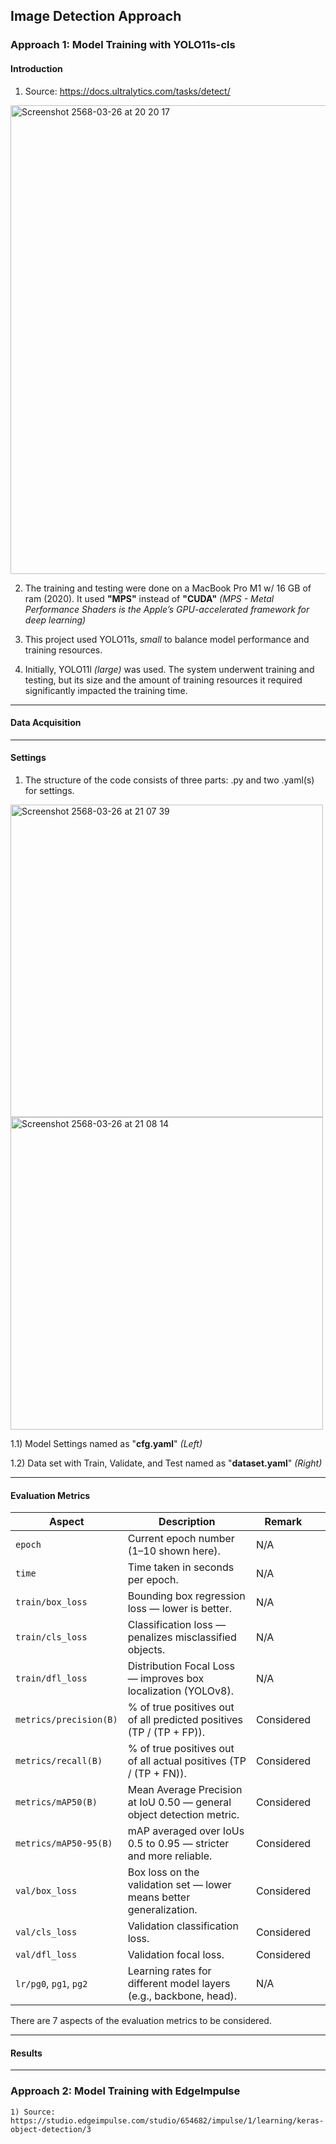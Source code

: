 ## Image Detection Approach

### Approach 1: Model Training with YOLO11s-cls
#### Introduction
1) Source: https://docs.ultralytics.com/tasks/detect/ 
<img width="750" alt="Screenshot 2568-03-26 at 20 20 17" src="https://github.com/user-attachments/assets/1f2cae21-7a54-48b3-92fb-0046dfc99485"> 
    
2) The training and testing were done on a MacBook Pro M1 w/ 16 GB of ram (2020). It used **"MPS"** instead of **"CUDA"** _(MPS - Metal Performance Shaders is the Apple’s GPU-accelerated framework for deep learning)_
    
3) This project used YOLO11s, _small_ to balance model performance and training resources.
    
4) Initially, YOLO11l _(large)_ was used. The system underwent training and testing, but its size and the amount of training resources it required significantly impacted the training time.
    
---

#### Data Acquisition

---

#### Settings
1) The structure of the code consists of three parts: .py and two .yaml(s) for settings.

<img width="500" alt="Screenshot 2568-03-26 at 21 07 39" src="https://github.com/user-attachments/assets/a26a0a96-5984-4ae3-ae94-f084e7ed45d3" />

<img width="500" alt="Screenshot 2568-03-26 at 21 08 14" src="https://github.com/user-attachments/assets/fc5cd35e-57fc-4111-baa6-4790cc8e8831" />

1.1) Model Settings named as "**cfg.yaml**" _(Left)_

1.2) Data set with Train, Validate, and Test named as "**dataset.yaml**" _(Right)_

---

#### Evaluation Metrics
| Aspect                    | Description                                                             | Remark               |                    |
|---------------------------|-------------------------------------------------------------------------|---------------------|---------------------| 
| `epoch`                  | Current epoch number (1–10 shown here).                                 |   N/A             |                        |
| `time`                   | Time taken in seconds per epoch.                                        |      N/A          |
| `train/box_loss`         | Bounding box regression loss — lower is better.                         |       N/A         |
| `train/cls_loss`         | Classification loss — penalizes misclassified objects.                  |        N/A        |
| `train/dfl_loss`         | Distribution Focal Loss — improves box localization (YOLOv8).           |        N/A        |
| `metrics/precision(B)`   | % of true positives out of all predicted positives (TP / (TP + FP)).     |        Considered        |
| `metrics/recall(B)`      | % of true positives out of all actual positives (TP / (TP + FN)).        |       Considered         |
| `metrics/mAP50(B)`       | Mean Average Precision at IoU 0.50 — general object detection metric.   |     Considered           |
| `metrics/mAP50-95(B)`    | mAP averaged over IoUs 0.5 to 0.95 — stricter and more reliable.        |     Considered           |
| `val/box_loss`           | Box loss on the validation set — lower means better generalization.     |         Considered       |
| `val/cls_loss`           | Validation classification loss.                                         |       Considered         |
| `val/dfl_loss`           | Validation focal loss.                                                  |        Considered        |
| `lr/pg0`, `pg1`, `pg2`   | Learning rates for different model layers (e.g., backbone, head).        |         N/A       |

There are 7 aspects of the evaluation metrics to be considered.

---

#### Results 



---
### Approach 2: Model Training with EdgeImpulse
    1) Source: https://studio.edgeimpulse.com/studio/654682/impulse/1/learning/keras-object-detection/3


